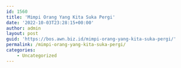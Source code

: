 ```yaml
---
id: 1560
title: 'Mimpi Orang Yang Kita Suka Pergi'
date: '2022-10-03T23:28:15+00:00'
author: admin
layout: post
guid: 'https://bos.awn.biz.id/mimpi-orang-yang-kita-suka-pergi/'
permalink: /mimpi-orang-yang-kita-suka-pergi/
categories:
    - Uncategorized
---
```


